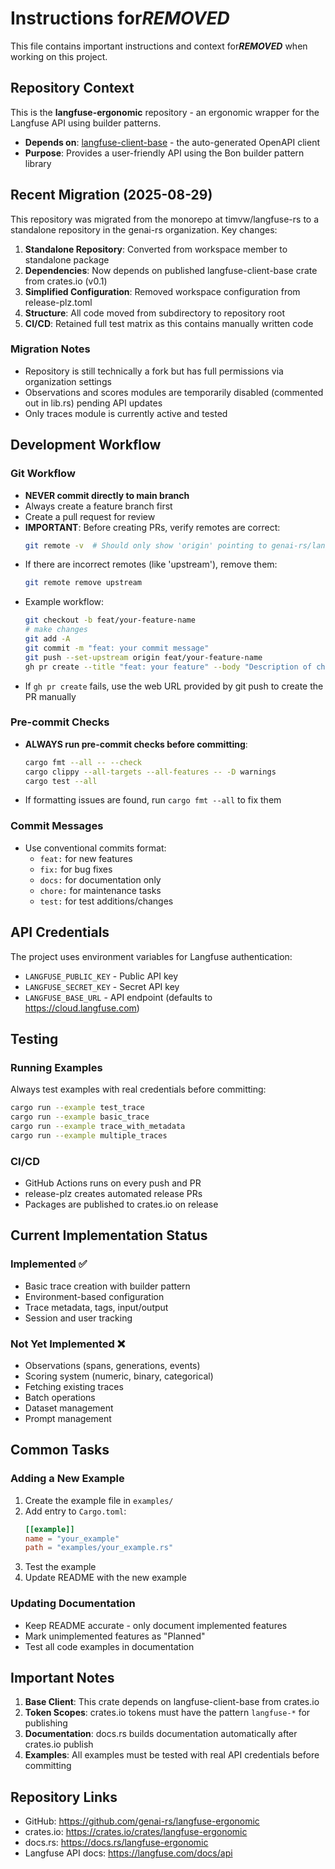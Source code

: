# Instructions for***REMOVED***

This file contains important instructions and context for***REMOVED*** when working on this project.

## Repository Context

This is the **langfuse-ergonomic** repository - an ergonomic wrapper for the Langfuse API using builder patterns.

- **Depends on**: [langfuse-client-base](https://github.com/genai-rs/langfuse-client-base) - the auto-generated OpenAPI client
- **Purpose**: Provides a user-friendly API using the Bon builder pattern library

## Recent Migration (2025-08-29)

This repository was migrated from the monorepo at timvw/langfuse-rs to a standalone repository in the genai-rs organization. Key changes:

1. **Standalone Repository**: Converted from workspace member to standalone package
2. **Dependencies**: Now depends on published langfuse-client-base crate from crates.io (v0.1)
3. **Simplified Configuration**: Removed workspace configuration from release-plz.toml
4. **Structure**: All code moved from subdirectory to repository root
5. **CI/CD**: Retained full test matrix as this contains manually written code

### Migration Notes
- Repository is still technically a fork but has full permissions via organization settings
- Observations and scores modules are temporarily disabled (commented out in lib.rs) pending API updates
- Only traces module is currently active and tested

## Development Workflow

### Git Workflow
- **NEVER commit directly to main branch**
- Always create a feature branch first
- Create a pull request for review
- **IMPORTANT**: Before creating PRs, verify remotes are correct:
  ```bash
  git remote -v  # Should only show 'origin' pointing to genai-rs/langfuse-ergonomic
  ```
- If there are incorrect remotes (like 'upstream'), remove them:
  ```bash
  git remote remove upstream
  ```
- Example workflow:
  ```bash
  git checkout -b feat/your-feature-name
  # make changes
  git add -A
  git commit -m "feat: your commit message"
  git push --set-upstream origin feat/your-feature-name
  gh pr create --title "feat: your feature" --body "Description of changes"
  ```
- If `gh pr create` fails, use the web URL provided by git push to create the PR manually

### Pre-commit Checks
- **ALWAYS run pre-commit checks before committing**:
  ```bash
  cargo fmt --all -- --check
  cargo clippy --all-targets --all-features -- -D warnings
  cargo test --all
  ```
- If formatting issues are found, run `cargo fmt --all` to fix them

### Commit Messages
- Use conventional commits format:
  - `feat:` for new features
  - `fix:` for bug fixes
  - `docs:` for documentation only
  - `chore:` for maintenance tasks
  - `test:` for test additions/changes

## API Credentials

The project uses environment variables for Langfuse authentication:
- `LANGFUSE_PUBLIC_KEY` - Public API key
- `LANGFUSE_SECRET_KEY` - Secret API key  
- `LANGFUSE_BASE_URL` - API endpoint (defaults to https://cloud.langfuse.com)

## Testing

### Running Examples
Always test examples with real credentials before committing:
```bash
cargo run --example test_trace
cargo run --example basic_trace
cargo run --example trace_with_metadata
cargo run --example multiple_traces
```

### CI/CD
- GitHub Actions runs on every push and PR
- release-plz creates automated release PRs
- Packages are published to crates.io on release

## Current Implementation Status

### Implemented ✅
- Basic trace creation with builder pattern
- Environment-based configuration
- Trace metadata, tags, input/output
- Session and user tracking

### Not Yet Implemented ❌
- Observations (spans, generations, events)
- Scoring system (numeric, binary, categorical)
- Fetching existing traces
- Batch operations
- Dataset management
- Prompt management

## Common Tasks

### Adding a New Example
1. Create the example file in `examples/`
2. Add entry to `Cargo.toml`:
   ```toml
   [[example]]
   name = "your_example"
   path = "examples/your_example.rs"
   ```
3. Test the example
4. Update README with the new example

### Updating Documentation
- Keep README accurate - only document implemented features
- Mark unimplemented features as "Planned"
- Test all code examples in documentation

## Important Notes

1. **Base Client**: This crate depends on langfuse-client-base from crates.io
2. **Token Scopes**: crates.io tokens must have the pattern `langfuse-*` for publishing
3. **Documentation**: docs.rs builds documentation automatically after crates.io publish
4. **Examples**: All examples must be tested with real API credentials before committing

## Repository Links
- GitHub: https://github.com/genai-rs/langfuse-ergonomic
- crates.io: https://crates.io/crates/langfuse-ergonomic
- docs.rs: https://docs.rs/langfuse-ergonomic
- Langfuse API docs: https://langfuse.com/docs/api